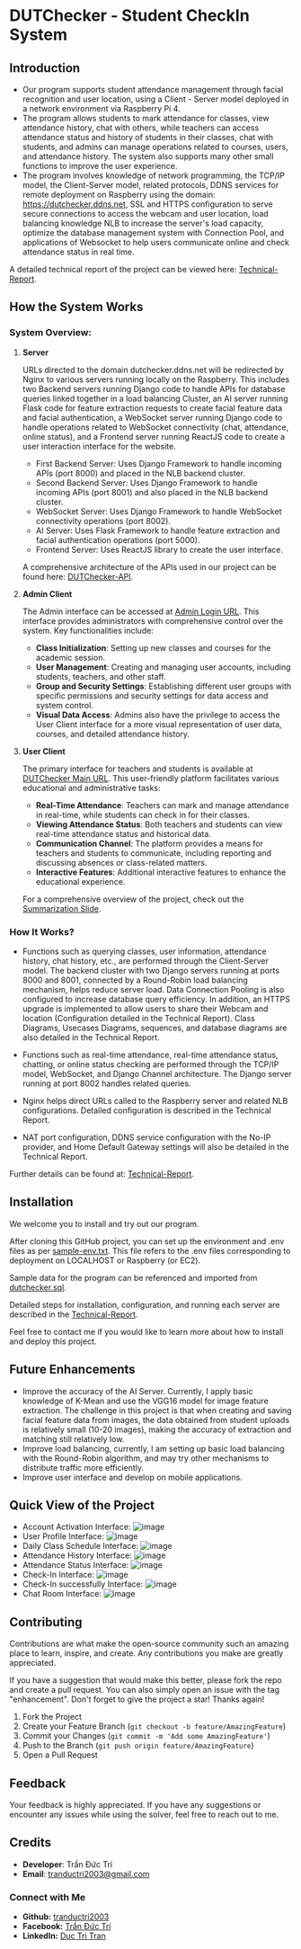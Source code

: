 # DUTChecker - Student CheckIn System

## Introduction
- Our program supports student attendance management through facial recognition and user location, using a Client - Server model deployed in a network environment via Raspberry Pi 4.
- The program allows students to mark attendance for classes, view attendance history, chat with others, while teachers can access attendance status and history of students in their classes, chat with students, and admins can manage operations related to courses, users, and attendance history. The system also supports many other small functions to improve the user experience.
- The program involves knowledge of network programming, the TCP/IP model, the Client-Server model, related protocols, DDNS services for remote deployment on Raspberry using the domain: https://dutchecker.ddns.net, SSL and HTTPS configuration to serve secure connections to access the webcam and user location, load balancing knowledge NLB to increase the server's load capacity, optimize the database management system with Connection Pool, and applications of Websocket to help users communicate online and check attendance status in real time.

A detailed technical report of the project can be viewed here: [Technical-Report](https://github.com/tranductri2003/PBL04_DUT_Student-CheckIn-System/blob/main/Technical-Report.pdf).

## How the System Works
### System Overview:
1. **Server**

   URLs directed to the domain dutchecker.ddns.net will be redirected by Nginx to various servers running locally on the Raspberry. This includes two Backend servers running Django code to handle APIs for database queries linked together in a load balancing Cluster, an AI server running Flask code for feature extraction requests to create facial feature data and facial authentication, a WebSocket server running Django code to handle operations related to WebSocket connectivity (chat, attendance, online status), and a Frontend server running ReactJS code to create a user interaction interface for the website.

   - First Backend Server: Uses Django Framework to handle incoming APIs (port 8000) and placed in the NLB backend cluster.
   - Second Backend Server: Uses Django Framework to handle incoming APIs (port 8001) and also placed in the NLB backend cluster.
   - WebSocket Server: Uses Django Framework to handle WebSocket connectivity operations (port 8002).
   - AI Server: Uses Flask Framework to handle feature extraction and facial authentication operations (port 5000).
   - Frontend Server: Uses ReactJS library to create the user interface.

   A comprehensive architecture of the APIs used in our project can be found here: [DUTChecker-API](https://dutchecker.ddns.net/swagger/).

2. **Admin Client**

   The Admin interface can be accessed at [Admin Login URL](https://dutchecker.ddns.net/admin/login/?next=/admin/). This interface provides administrators with comprehensive control over the system. Key functionalities include:

   - **Class Initialization**: Setting up new classes and courses for the academic session.
   - **User Management**: Creating and managing user accounts, including students, teachers, and other staff.
   - **Group and Security Settings**: Establishing different user groups with specific permissions and security settings for data access and system control.
   - **Visual Data Access**: Admins also have the privilege to access the User Client interface for a more visual representation of user data, courses, and detailed attendance history.

3. **User Client**

   The primary interface for teachers and students is available at [DUTChecker Main URL](https://dutchecker.ddns.net/). This user-friendly platform facilitates various educational and administrative tasks:

   - **Real-Time Attendance**: Teachers can mark and manage attendance in real-time, while students can check in for their classes.
   - **Viewing Attendance Status**: Both teachers and students can view real-time attendance status and historical data.
   - **Communication Channel**: The platform provides a means for teachers and students to communicate, including reporting and discussing absences or class-related matters.
   - **Interactive Features**: Additional interactive features to enhance the educational experience.

   For a comprehensive overview of the project, check out the [Summarization Slide](https://github.com/tranductri2003/PBL04_DUT_Student-CheckIn-System/blob/main/Summarization-Slide.pptx).


### How It Works?
- Functions such as querying classes, user information, attendance history, chat history, etc., are performed through the Client-Server model. The backend cluster with two Django servers running at ports 8000 and 8001, connected by a Round-Robin load balancing mechanism, helps reduce server load. Data Connection Pooling is also configured to increase database query efficiency. In addition, an HTTPS upgrade is implemented to allow users to share their Webcam and location (Configuration detailed in the Technical Report). Class Diagrams, Usecases Diagrams, sequences, and database diagrams are also detailed in the Technical Report.

- Functions such as real-time attendance, real-time attendance status, chatting, or online status checking are performed through the TCP/IP model, WebSocket, and Django Channel architecture. The Django server running at port 8002 handles related queries.

- Nginx helps direct URLs called to the Raspberry server and related NLB configurations. Detailed configuration is described in the Technical Report.

- NAT port configuration, DDNS service configuration with the No-IP provider, and Home Default Gateway settings will also be detailed in the Technical Report.

Further details can be found at: [Technical-Report](https://github.com/tranductri2003/PBL04_DUT_Student-CheckIn-System/blob/main/Technical-Report.pdf).

## Installation

We welcome you to install and try out our program.

After cloning this GitHub project, you can set up the environment and .env files as per [sample-env.txt](https://github.com/tranductri2003/PBL04_DUT_Student-CheckIn-System/blob/main/sample-env.txt). This file refers to the .env files corresponding to deployment on LOCALHOST or Raspberry (or EC2).

Sample data for the program can be referenced and imported from [dutchecker.sql](https://github.com/tranductri2003/PBL04_DUT_Student-CheckIn-System/blob/main/dutchecker.sql).

Detailed steps for installation, configuration, and running each server are described in the [Technical-Report](https://github.com/tranductri2003/PBL04_DUT_Student-CheckIn-System/blob/main/Technical-Report.pdf).

Feel free to contact me if you would like to learn more about how to install and deploy this project.

## Future Enhancements

- Improve the accuracy of the AI Server. Currently, I apply basic knowledge of K-Mean and use the VGG16 model for image feature extraction. The challenge in this project is that when creating and saving facial feature data from images, the data obtained from student uploads is relatively small (10-20 images), making the accuracy of extraction and matching still relatively low.
- Improve load balancing, currently, I am setting up basic load balancing with the Round-Robin algorithm, and may try other mechanisms to distribute traffic more efficiently.
- Improve user interface and develop on mobile applications.

## Quick View of the Project
- Account Activation Interface:
![image](https://github.com/tranductri2003/PBL04_DUT_Student-CheckIn-System/assets/89126960/4429fa26-aece-435c-a658-d8173385bbc0)
- User Profile Interface:
![image](https://github.com/tranductri2003/PBL04_DUT_Student-CheckIn-System/assets/89126960/1ee5e79c-0631-40fc-8205-7015287c6f6d)
- Daily Class Schedule Interface:
![image](https://github.com/tranductri2003/PBL04_DUT_Student-CheckIn-System/assets/89126960/be6872bd-2601-4512-bdc3-09bfe2971b3b)
- Attendance History Interface:
![image](https://github.com/tranductri2003/PBL04_DUT_Student-CheckIn-System/assets/89126960/b4aed26e-fcb9-4086-92f1-b749fe4c7d71)
- Attendance Status Interface:
![image](https://github.com/tranductri2003/PBL04_DUT_Student-CheckIn-System/assets/89126960/77b5468a-1a39-4479-aab8-0c8a79df6a32)
- Check-In Interface:
![image](https://github.com/tranductri2003/PBL04_DUT_Student-CheckIn-System/assets/89126960/b934e02b-15dd-428c-b2cf-15b1f8437490)
- Check-In successfully Interface:
![image](https://github.com/tranductri2003/PBL04_DUT_Student-CheckIn-System/assets/89126960/fd7548b8-2c17-469a-88ac-72e5488dbe1c)
- Chat Room Interface:
![image](https://github.com/tranductri2003/PBL04_DUT_Student-CheckIn-System/assets/89126960/a77e402c-8b4e-4c3c-b57a-c8b1081b871b)

## Contributing

Contributions are what make the open-source community such an amazing place to learn, inspire, and create. Any contributions you make are greatly appreciated.

If you have a suggestion that would make this better, please fork the repo and create a pull request. You can also simply open an issue with the tag "enhancement". Don't forget to give the project a star! Thanks again!

1. Fork the Project
2. Create your Feature Branch (`git checkout -b feature/AmazingFeature`)
3. Commit your Changes (`git commit -m 'Add some AmazingFeature'`)
4. Push to the Branch (`git push origin feature/AmazingFeature`)
5. Open a Pull Request

## Feedback

Your feedback is highly appreciated. If you have any suggestions or encounter any issues while using the solver, feel free to reach out to me.

## Credits

- **Developer**: Trần Đức Trí
- **Email**: tranductri2003@gmail.com

### Connect with Me
- **Github:** [tranductri2003](https://github.com/tranductri2003)
- **Facebook:** [Trần Đức Trí](https://www.facebook.com/tranductri2003/)
- **LinkedIn:** [Duc Tri Tran](https://www.linkedin.com/in/duc-tri-tran-464343218/)
